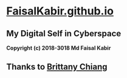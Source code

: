 # [FaisalKabir.github.io](https://faisalkabir.github.io)

## My Digital Self in Cyberspace

**Copyright (c) 2018-3018 Md Faisal Kabir**

## Thanks to [Brittany Chiang](https://github.com/bchiang7/bchiang7.github.io)


